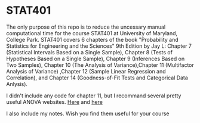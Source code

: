 # STAT401

The only purpose of this repo is to reduce the uncessary manual computational time for the course STAT401 at University of Maryland, College Park. STAT401 covers 6 chapters of the book "Probability and Statistics for Engineering and the Sciences" 9th Edition by Jay L: Chapter 7 (Statistical Intervals Based on a Single Sample), Chapter 8 (Tests of Hypotheses Based on a Single Sample), Chapter 9 (Inferences Based on Two Samples), Chapter 10 (The Analysis of Variance),Chapter 11 (Multifactor Analysis of Variance) ,Chapter 12 (Sample Linear Regression and Correlation), and Chapter 14 (Goodness-of-Fit Tests and Categorical Data Anlysis).

I didn't include any code for chapter 11, but I recommand several pretty useful ANOVA websites. [Here](https://statpages.info/anova1sm.html) and [here](https://www.socscistatistics.com/tests/anova/default2.aspx)

I also include my notes. Wish you find them useful for your course
